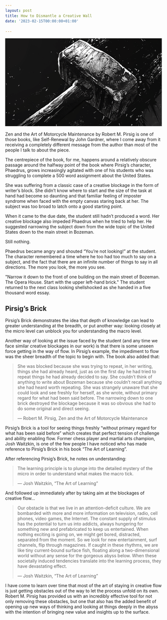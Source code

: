 ```yaml
---
layout: post
title: How to Dismantle a Creative Wall
date: '2023-02-15T00:00:00+01:00'

---
```


![](/img/creative-wall.png)

Zen and the Art of Motorcycle Maintenance by Robert M. Pirsig is one of those books, like Self-Renewal by John Gardner, where I come away from it receiving a completely different message from the author than most of the people I talk to about the piece.

The centrepiece of the book, for me, happens around a relatively obscure passage around the halfway point of the book where Pirsig’s character, Phaedrus, grows increasingly agitated with one of his students who was struggling to complete a 500 word assignment about the United States.

She was suffering from a classic case of a creative blockage in the form of writer’s block. She didn’t know where to start and the size of the task at hand had become so daunting and that familiar feeling of imposter syndrome when faced with the empty canvas staring back at her. The subject was too broad to latch onto a good starting point.

When it came to the due date, the student still hadn’t produced a word. Her creative blockage also impeded Phaedrus when he tried to help her. He suggested narrowing the subject down from the wide topic of the United States down to the main street in Bozeman.

Still nothing.

Phaedrus became angry and shouted “You’re not looking!” at the student. The character remembered a time where he too had too much to say on a subject, and the fact that there are an infinite number of things to say in all directions. The more you look, the more you see.

"Narrow it down to the front of one building on the main street of Bozeman. The Opera House. Start with the upper left-hand brick."
The student returned to the next class looking shellshocked as she handed in a five thousand word essay.

## Pirsig’s Brick

Pirsig’s Brick demonstrates the idea that depth of knowledge can lead to greater understanding at the breadth, or put another way: looking closely at the micro level can unblock you for understanding the macro level.

Another way of looking at the issue faced by the student (and any time we face similar creative blockages in our work) is that there is some unseen force getting in the way of flow. In Pirsig’s example, the impediment to flow was the sheer breadth of the topic to begin with. The book also added that:

> She was blocked because she was trying to repeat, in her writing, things she had already heard, just as on the first day he had tried to repeat things he had already decided to say. She couldn’t think of anything to write about Bozeman because she couldn’t recall anything she had heard worth repeating. She was strangely unaware that she could look and see freshly for herself, as she wrote, without primary regard for what had been said before. The narrowing down to one brick destroyed the blockage because it was so obvious she had to do some original and direct seeing. 
> 
> — Robert M. Pirsig, Zen and the Art of Motorcycle Maintenance

Pirsig’s Brick is a tool for seeing things freshly “without primary regard for what has been said before” which creates that perfect tension of challenge and ability enabling flow. Former chess player and martial arts champion, Josh Waitzkin, is one of the few people I have noticed who has made reference to Pirsig’s Brick in his book “The Art of Learning”.

After referencing Pirsig’s Brick, he notes on understanding:
 
> The learning principle is to plunge into the detailed mystery of the micro in order to understand what makes the macro tick.
> 
> — Josh Waitzkin, “The Art of Learning”

And followed up immediately after by taking aim at the blockages of creative flow...

> Our obstacle is that we live in an attention-deficit culture. We are bombarded with more and more information on television, radio, cell phones, video games, the Internet. The constant supply of stimulus has the potential to turn us into addicts, always hungering for something new and prefabricated to keep us entertained. When nothing exciting is going on, we might get bored, distracted, separated from the moment. So we look for new entertainment, surf channels, flip through magazines. If caught in these rhythms, we are like tiny current-bound surface fish, floating along a two-dimensional world without any sense for the gorgeous abyss below. When these societally induced tendencies translate into the learning process, they have devastating effect.
> 
> — Josh Waitzkin, “The Art of Learning”

I have come to learn over time that most of the art of staying in creative flow is just getting obstacles out of the way to let the process unfold on its own. Robert M. Pirsig has provided us with an incredibly effective tool for not only removing these obstacles, but one that also has the added benefit of opening up new ways of thinking and looking at things deeply in the abyss with the intention of bringing new value and insights up to the surface.
